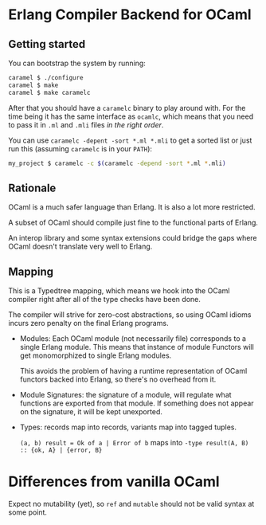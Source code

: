 # Erlang Compiler Backend for OCaml

## Getting started

You can bootstrap the system by running:

```sh
caramel $ ./configure
caramel $ make
caramel $ make caramelc
```

After that you should have a `caramelc` binary to play around with. For the time
being it has the same interface as `ocamlc`, which means that you need to 
pass it in `.ml` and `.mli` files _in the right order_.

You can use `caramelc -depent -sort *.ml *.mli` to get a sorted list or just run
this (assuming `caramelc` is in your `PATH`):

```sh
my_project $ caramelc -c $(caramelc -depend -sort *.ml *.mli)
```

## Rationale

OCaml is a much safer language than Erlang. It is also a lot more restricted.

A subset of OCaml should compile just fine to the functional parts of Erlang.

An interop library and some syntax extensions could bridge the gaps where OCaml
doesn't translate very well to Erlang.

## Mapping

This is a Typedtree mapping, which means we hook into the OCaml compiler right
after all of the type checks have been done.

The compiler will strive for zero-cost abstractions, so using OCaml idioms
incurs zero penalty on the final Erlang programs.

* Modules: Each OCaml module (not necessarily file) corresponds to a single
  Erlang module. This means that instance of module Functors will get
  monomorphized to single Erlang modules.

  This avoids the problem of having a runtime representation of OCaml functors
  backed into Erlang, so there's no overhead from it.

* Module Signatures: the signature of a module, will regulate what functions
  are exported from that module. If something does not appear on the signature,
  it will be kept unexported.

* Types: records map into records, variants map into tagged tuples.

  `(a, b) result = Ok of a | Error of b` maps into
  `-type result(A, B) :: {ok, A} | {error, B}`

# Differences from vanilla OCaml

Expect no mutability (yet), so `ref` and `mutable` should not be valid syntax
at some point.
